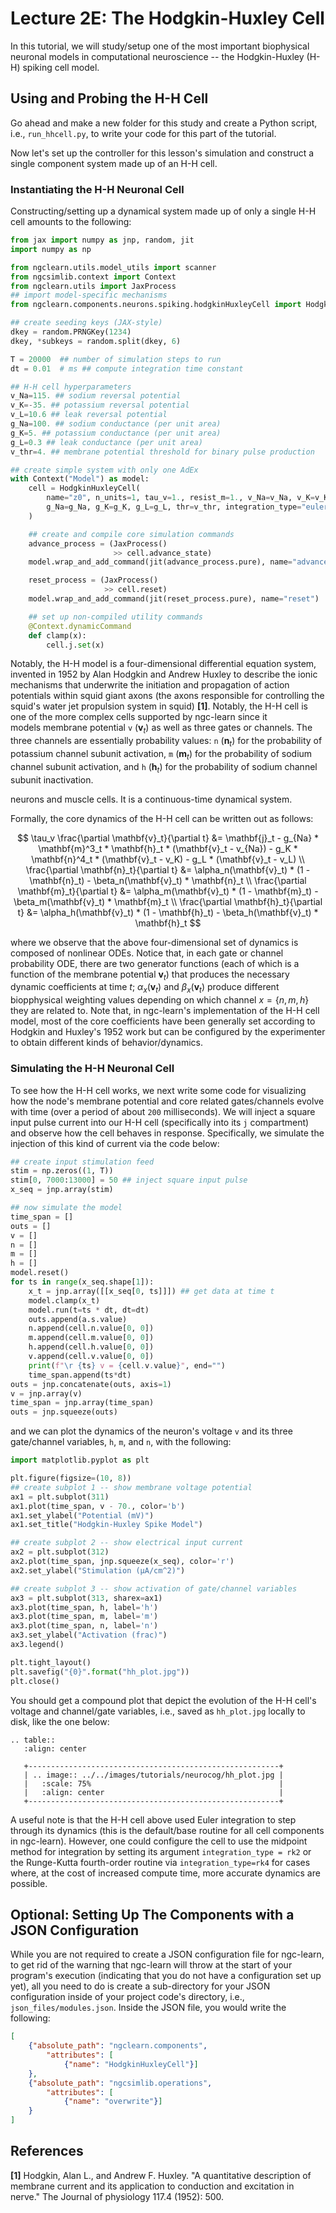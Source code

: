 # Lecture 2E: The Hodgkin-Huxley Cell

In this tutorial, we will study/setup one of the most important biophysical 
neuronal models in computational neuroscience -- the Hodgkin-Huxley (H-H) spiking 
cell model.

## Using and Probing the H-H Cell

Go ahead and make a new folder for this study and create a Python script,
i.e., `run_hhcell.py`, to write your code for this part of the tutorial.

Now let's set up the controller for this lesson's simulation and construct a
single component system made up of an H-H cell.


### Instantiating the H-H Neuronal Cell

Constructing/setting up a dynamical system made up of only a single
H-H cell amounts to the following:

```python
from jax import numpy as jnp, random, jit
import numpy as np

from ngclearn.utils.model_utils import scanner
from ngcsimlib.context import Context
from ngclearn.utils import JaxProcess
## import model-specific mechanisms
from ngclearn.components.neurons.spiking.hodgkinHuxleyCell import HodgkinHuxleyCell

## create seeding keys (JAX-style)
dkey = random.PRNGKey(1234)
dkey, *subkeys = random.split(dkey, 6)

T = 20000  ## number of simulation steps to run
dt = 0.01  # ms ## compute integration time constant

## H-H cell hyperparameters
v_Na=115. ## sodium reversal potential
v_K=-35. ## potassium reversal potential
v_L=10.6 ## leak reversal potential
g_Na=100. ## sodium conductance (per unit area)
g_K=5. ## potassium conductance (per unit area)
g_L=0.3 ## leak conductance (per unit area)
v_thr=4. ## membrane potential threshold for binary pulse production

## create simple system with only one AdEx
with Context("Model") as model:
    cell = HodgkinHuxleyCell(
        name="z0", n_units=1, tau_v=1., resist_m=1., v_Na=v_Na, v_K=v_K, v_L=v_L, 
        g_Na=g_Na, g_K=g_K, g_L=g_L, thr=v_thr, integration_type="euler", key=subkeys[0]
    )

    ## create and compile core simulation commands
    advance_process = (JaxProcess()
                       >> cell.advance_state)
    model.wrap_and_add_command(jit(advance_process.pure), name="advance")

    reset_process = (JaxProcess()
                     >> cell.reset)
    model.wrap_and_add_command(jit(reset_process.pure), name="reset")

    ## set up non-compiled utility commands
    @Context.dynamicCommand
    def clamp(x):
        cell.j.set(x)
```

Notably, the H-H model is a four-dimensional differential equation system, invented in 1952 
by Alan Hodgkin and Andrew Huxley to describe the ionic mechanisms that underwrite the 
initiation and propagation of action potentials within squid giant axons (the axons responsible for 
controlling the squid's water jet propulsion system in squid) <b>[1]</b>. 
Notably, the H-H cell is one of the more complex cells supported by ngc-learn since it  
models membrane potential `v` ($\mathbf{v}_t$) as well as three gates or channels. The three channels are 
essentially probability values: 
`n` ($\mathbf{n}_t$)  for the probability of potassium channel subunit activation, 
`m` ($\mathbf{m}_t$)  for the probability of sodium channel subunit activation, and 
`h` ($\mathbf{h}_t$)  for the probability of sodium channel subunit inactivation.  

neurons and muscle cells. It is a continuous-time dynamical system.

Formally, the core dynamics of the H-H cell can be written out as follows:

$$
\tau_v \frac{\partial \mathbf{v}_t}{\partial t} &= \mathbf{j}_t - g_{Na} * \mathbf{m}^3_t * \mathbf{h}_t * (\mathbf{v}_t - v_{Na}) - g_K * \mathbf{n}^4_t * (\mathbf{v}_t - v_K) - g_L * (\mathbf{v}_t - v_L) \\
\frac{\partial \mathbf{n}_t}{\partial t} &= \alpha_n(\mathbf{v}_t) * (1 - \mathbf{n}_t) - \beta_n(\mathbf{v}_t) * \mathbf{n}_t \\
\frac{\partial \mathbf{m}_t}{\partial t} &= \alpha_m(\mathbf{v}_t) * (1 - \mathbf{m}_t) - \beta_m(\mathbf{v}_t) * \mathbf{m}_t \\
\frac{\partial \mathbf{h}_t}{\partial t} &= \alpha_h(\mathbf{v}_t) * (1 - \mathbf{h}_t) - \beta_h(\mathbf{v}_t) * \mathbf{h}_t
$$

where we observe that the above four-dimensional set of dynamics is composed of nonlinear ODEs. Notice that, in each gate or channel probability ODE, there are two generator functions (each of which is a function of the membrane potential $\mathbf{v}_t$) that produces the necessary dynamic coefficients at time $t$; $\alpha_x(\mathbf{v}_t)$ and $\beta_x(\mathbf{v}_t)$ produce different biopphysical weighting values depending on which channel $x = \{n, m, h\}$ they are related to. 
Note that, in ngc-learn's implementation of the H-H cell model, most of the core coefficients have been generally set according to Hodgkin and Huxley's 1952 work but can be configured by the experimenter to obtain different kinds of behavior/dynamics.

### Simulating the H-H Neuronal Cell

To see how the H-H cell works, we next write some code for visualizing how
the node's membrane potential and core related gates/channels evolve with time
(over a period of about `200` milliseconds). We will inject a square input pulse current 
into our H-H cell (specifically into its `j` compartment) and observe how the cell behaves in response. 
Specifically, we simulate the injection of this kind of current via the code below:

```python
## create input stimulation feed
stim = np.zeros((1, T))
stim[0, 7000:13000] = 50 ## inject square input pulse
x_seq = jnp.array(stim)

## now simulate the model
time_span = []
outs = []
v = []
n = []
m = []
h = []
model.reset()
for ts in range(x_seq.shape[1]):
    x_t = jnp.array([[x_seq[0, ts]]]) ## get data at time t
    model.clamp(x_t)
    model.run(t=ts * dt, dt=dt)
    outs.append(a.s.value)
    n.append(cell.n.value[0, 0])
    m.append(cell.m.value[0, 0])
    h.append(cell.h.value[0, 0])
    v.append(cell.v.value[0, 0])
    print(f"\r {ts} v = {cell.v.value}", end="")
    time_span.append(ts*dt)
outs = jnp.concatenate(outs, axis=1)
v = jnp.array(v)
time_span = jnp.array(time_span)
outs = jnp.squeeze(outs)
```

and we can plot the dynamics of the  neuron's voltage `v` and its three gate/channel 
variables, `h`, `m`, and `n`, with the following:

```python
import matplotlib.pyplot as plt

plt.figure(figsize=(10, 8))
## create subplot 1 -- show membrane voltage potential
ax1 = plt.subplot(311)
ax1.plot(time_span, v - 70., color='b')
ax1.set_ylabel("Potential (mV)")
ax1.set_title("Hodgkin-Huxley Spike Model") 

## create subplot 2 -- show electrical input current
ax2 = plt.subplot(312)
ax2.plot(time_span, jnp.squeeze(x_seq), color='r')
ax2.set_ylabel("Stimulation (µA/cm^2)")

## create subplot 3 -- show activation of gate/channel variables
ax3 = plt.subplot(313, sharex=ax1)
ax3.plot(time_span, h, label='h')
ax3.plot(time_span, m, label='m')
ax3.plot(time_span, n, label='n')
ax3.set_ylabel("Activation (frac)")
ax3.legend()

plt.tight_layout()
plt.savefig("{0}".format("hh_plot.jpg"))
plt.close()
```

You should get a compound plot that depict the evolution of the H-H cell's voltage
and channel/gate variables, i.e., saved as `hh_plot.jpg` locally to
disk, like the one below:

```{eval-rst}
.. table::
   :align: center

   +--------------------------------------------------------+
   | .. image:: ../../images/tutorials/neurocog/hh_plot.jpg |
   |   :scale: 75%                                          |
   |   :align: center                                       |
   +--------------------------------------------------------+
```

A useful note is that the H-H cell above used Euler integration to step through its
dynamics (this is the default/base routine for all cell components in ngc-learn). 
However, one could configure the cell to use the midpoint method for integration
by setting its argument `integration_type = rk2` or the Runge-Kutta fourth-order 
routine via `integration_type=rk4` for cases where, at the cost of increased 
compute time, more accurate dynamics are possible.

## Optional: Setting Up The Components with a JSON Configuration

While you are not required to create a JSON configuration file for ngc-learn,
to get rid of the warning that ngc-learn will throw at the start of your
program's execution (indicating that you do not have a configuration set up yet),
all you need to do is create a sub-directory for your JSON configuration
inside of your project code's directory, i.e., `json_files/modules.json`.
Inside the JSON file, you would write the following:

```json
[
    {"absolute_path": "ngclearn.components",
        "attributes": [
            {"name": "HodgkinHuxleyCell"}]
    },
    {"absolute_path": "ngcsimlib.operations",
        "attributes": [
            {"name": "overwrite"}]
    }
]
```

## References

<b>[1]</b> Hodgkin, Alan L., and Andrew F. Huxley. "A quantitative description 
of membrane current and its application to conduction and excitation in nerve." 
The Journal of physiology 117.4 (1952): 500.

